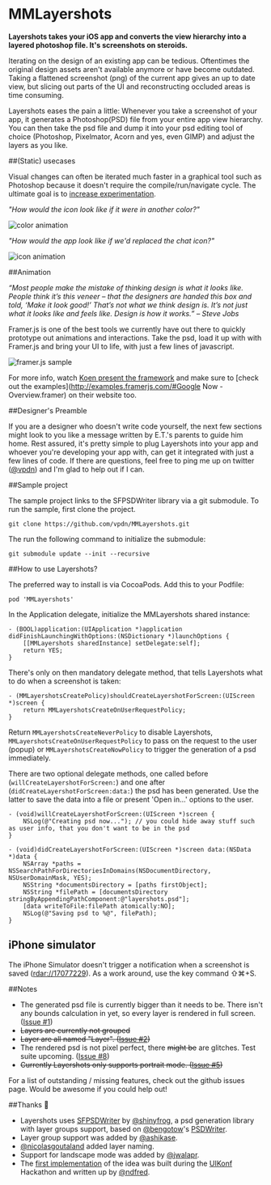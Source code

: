 MMLayershots
============

**Layershots takes your iOS app and converts the view hierarchy into a layered photoshop file. It's screenshots on steroids.**

Iterating on the design of an existing app can be tedious. Oftentimes the original design assets aren't available anymore or have become outdated. Taking a flattened screenshot (png) of the current app gives an up to date view, but slicing out parts of the UI and reconstructing occluded areas is time consuming.

Layershots eases the pain a little: Whenever you take a screenshot of your app, it generates a Photoshop(PSD) file from your entire app view hierarchy. You can then take the psd file and dump it into your psd editing tool of choice (Photoshop, Pixelmator, Acorn and yes, even GIMP) and adjust the layers as you like.


##(Static) usecases

Visual changes can often be iterated much faster in a graphical tool such as Photoshop because it doesn't require the compile/run/navigate cycle. The ultimate goal is to [increase experimentation](http://vimeo.com/36579366).

*"How would the icon look like if it were in another color?"*

![color animation][]

*"How would the app look like if we'd replaced the chat icon?"*

![icon animation][]

##Animation

*“Most people make the mistake of thinking design is what it looks like. People think it’s this veneer – that the designers are handed this box and told, ‘Make it look good!’ That’s not what we think design is. It’s not just what it looks like and feels like. Design is how it works.” – Steve Jobs*

Framer.js is one of the best tools we currently have out there to quickly prototype out animations and interactions. Take the psd, load it up with with Framer.js and bring your UI to life, with just a few lines of javascript.

![framer.js sample][]

For more info, watch [Koen present the framework](http://vimeo.com/74712901) and make sure to [check out the examples](http://examples.framerjs.com/#Google Now - Overview.framer) on their website too.


##Designer's Preamble

If you are a designer who doesn't write code yourself, the next few sections might look to you like a message written by E.T.'s parents to guide him home. Rest assured, it's pretty simple to plug Layershots into your app and whoever you're developing your app with, can get it integrated with just a few lines of code. If there are questions, feel free to ping me up on twitter ([@vpdn](http://twitter.com/vpdn)) and I'm glad to help out if I can.


##Sample project

The sample project links to the SFPSDWriter library via a git submodule. To run the sample, first clone the project.

    git clone https://github.com/vpdn/MMLayershots.git

The run the following command to initialize the submodule:

    git submodule update --init --recursive


##How to use Layershots?

The preferred way to install is via CocoaPods. Add this to your Podfile:
	
	pod 'MMLayershots'


In the Application delegate, initialize the MMLayershots shared instance:

```objc
- (BOOL)application:(UIApplication *)application didFinishLaunchingWithOptions:(NSDictionary *)launchOptions {
	[[MMLayershots sharedInstance] setDelegate:self];
    return YES;
}
```

There's only on then mandatory delegate method, that tells Layershots what to do when a screenshot is taken:

```objc
- (MMLayershotsCreatePolicy)shouldCreateLayershotForScreen:(UIScreen *)screen {
    return MMLayershotsCreateOnUserRequestPolicy;
}
```

Return ``MMLayershotsCreateNeverPolicy`` to disable Layershots, ``MMLayershotsCreateOnUserRequestPolicy`` to pass on the request to the user (popup) or ``MMLayershotsCreateNowPolicy`` to trigger the generation of a psd immediately.

There are two optional delegate methods, one called before (``willCreateLayershotForScreen:``) and one after (``didCreateLayershotForScreen:data:``) the psd has been generated. Use the latter to save the data into a file or present 'Open in...' options to the user.

```objc
- (void)willCreateLayershotForScreen:(UIScreen *)screen {
    NSLog(@"Creating psd now..."); // you could hide away stuff such as user info, that you don't want to be in the psd
}

- (void)didCreateLayershotForScreen:(UIScreen *)screen data:(NSData *)data {
    NSArray *paths = NSSearchPathForDirectoriesInDomains(NSDocumentDirectory, NSUserDomainMask, YES);
    NSString *documentsDirectory = [paths firstObject];
    NSString *filePath = [documentsDirectory stringByAppendingPathComponent:@"layershots.psd"];
    [data writeToFile:filePath atomically:NO];
    NSLog(@"Saving psd to %@", filePath);
}
```

## iPhone simulator
The iPhone Simulator doesn't trigger a notification when a screenshot is saved ([rdar://17077229](http://openradar.appspot.com/17077229)). As a work around, use the key command ⇧⌘+S.


##Notes
- The generated psd file is currently bigger than it needs to be. There isn't any bounds calculation in yet, so every layer is rendered in full screen. ([Issue #1](https://github.com/vpdn/MMLayershots/issues/1))
- <strike>Layers are currently not grouped</strike>
- <strike>Layer are all named "Layer". ([Issue #2](https://github.com/vpdn/MMLayershots/issues/2))</strike>
- The rendered psd is not pixel perfect, there <strike>might be</strike> are glitches. Test suite upcoming. ([Issue #8](https://github.com/vpdn/MMLayershots/issues/8))
- <strike>Currently Layershots only supports portrait mode. ([Issue #5](https://github.com/vpdn/MMLayershots/issues/5))</strike>

For a list of outstanding / missing features, check out the github issues page. Would be awesome if you could help out!


##Thanks :star2:
- Layershots uses [SFPSDWriter](https://github.com/shinyfrog/SFPSDWriter) by [@shinyfrog]( https://github.com/shinyfrog), a psd generation library with layer groups support, based on [@bengotow](https://github.com/bengotow)'s [PSDWriter](https://github.com/bengotow/PSDWriter).
- Layer group support was added by [@ashikase](https://github.com/ashikase).
- [@nicolasgoutaland](https://github.com/nicolasgoutaland) added layer naming.
- Support for landscape mode was added by [@jwalapr](https://github.com/jwalapr).
- The [first implementation](https://github.com/ndfred/Snapshot) of the idea was built during the [UIKonf](http://uikonf.com) Hackathon and written up by [@ndfred](http://twitter.com/ndfred).

[color animation]: http://vpdn.github.io/images/2014-05-18_Layershots/clockshots_color_variation.gif
[icon animation]: http://vpdn.github.io/images/2014-05-18_Layershots/clockshots_icons_variation.gif
[framer.js sample]: http://vpdn.github.io/images/2014-05-18_Layershots/clockshots_animation.gif
[Framer.js]: http://framerjs.com
[Clockshots]: http://clockshots.com
[CocoaPods Trunk]: http://blog.cocoapods.org/CocoaPods-Trunk/#trunk
